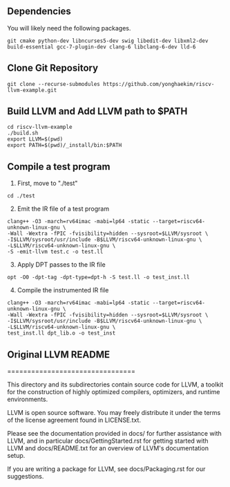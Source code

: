 ## Dependencies
You will likely need the following packages.
```
git cmake python-dev libncurses5-dev swig libedit-dev libxml2-dev build-essential gcc-7-plugin-dev clang-6 libclang-6-dev lld-6
```

## Clone Git Repository
```
git clone --recurse-submodules https://github.com/yonghaekim/riscv-llvm-example.git
```

## Build LLVM and Add LLVM path to $PATH
```
cd riscv-llvm-example
./build.sh
export LLVM=$(pwd)
export PATH=$(pwd)/_install/bin:$PATH
```

## Compile a test program
1) First, move to "./test"
```
cd ./test
```

2) Emit the IR file of a test program
```
clang++ -O3 -march=rv64imac -mabi=lp64 -static --target=riscv64-unknown-linux-gnu \
-Wall -Wextra -fPIC -fvisibility=hidden --sysroot=$LLVM/sysroot \
-I$LLVM/sysroot/usr/include -B$LLVM/riscv64-unknown-linux-gnu \
-L$LLVM/riscv64-unknown-linux-gnu \
-S -emit-llvm test.c -o test.ll
```

3) Apply DPT passes to the IR file
```
opt -O0 -dpt-tag -dpt-type=dpt-h -S test.ll -o test_inst.ll
```

4) Compile the instrumented IR file
```
clang++ -O3 -march=rv64imac -mabi=lp64 -static --target=riscv64-unknown-linux-gnu \
-Wall -Wextra -fPIC -fvisibility=hidden --sysroot=$LLVM/sysroot \
-I$LLVM/sysroot/usr/include -B$LLVM/riscv64-unknown-linux-gnu \
-L$LLVM/riscv64-unknown-linux-gnu \
test_inst.ll dpt_lib.o -o test_inst
```

## Original LLVM README
================================

This directory and its subdirectories contain source code for LLVM,
a toolkit for the construction of highly optimized compilers,
optimizers, and runtime environments.

LLVM is open source software. You may freely distribute it under the terms of
the license agreement found in LICENSE.txt.

Please see the documentation provided in docs/ for further
assistance with LLVM, and in particular docs/GettingStarted.rst for getting
started with LLVM and docs/README.txt for an overview of LLVM's
documentation setup.

If you are writing a package for LLVM, see docs/Packaging.rst for our
suggestions.
